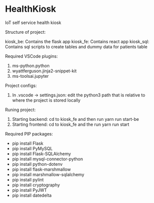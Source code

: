 # HealthKiosk
IoT self service health kiosk

Structure of project:

kiosk_be: Contains the flask app
kiosk_fe: Contains react app
kiosk_sql: Contains sql scripts to create tables and dummy data for patients table

Required VSCode plugins:

1. ms-python.python
2. wyattferguson.jinja2-snippet-kit
3. ms-toolsai.jupyter


Project configs:

1. In .vscode -> settings.json: edit the python3 path that is relative to where the project is stored locally


Runing project:

1. Starting backend: cd to kiosk_fe and then run yarn run start-be
2. Starting frontend: cd to kiosk_fe and the run yarn run start


Required PIP packages:
- pip install Flask
- pip install PyMySQL
- pip install Flask-SQLAlchemy
- pip install mysql-connector-python
- pip install python-dotenv
- pip install flask-marshmallow
- pip install marshmallow-sqlalchemy
- pip install pylint
- pip install cryptography
- pip install PyJWT
- pip install datedelta

